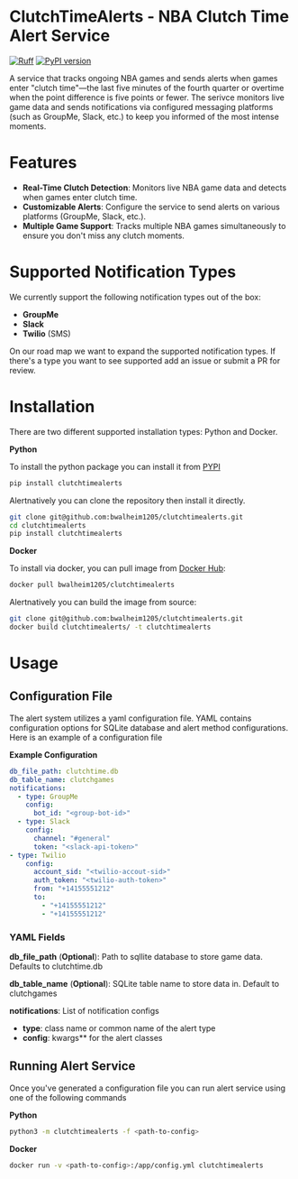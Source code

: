 # ClutchTimeAlerts - NBA Clutch Time Alert Service

[![Ruff](https://img.shields.io/endpoint?url=https://raw.githubusercontent.com/astral-sh/ruff/main/assets/badge/v2.json)](https://github.com/astral-sh/ruff)
[![PyPI version](https://badge.fury.io/py/clutchtimealerts.svg)](https://badge.fury.io/py/clutchtimealerts)

A service that tracks ongoing NBA games and sends alerts when games enter "clutch time"—the last five minutes of the fourth quarter or overtime when the point difference is five points or fewer. The serivce monitors live game data and sends notifications via configured messaging platforms (such as GroupMe, Slack, etc.) to keep you informed of the most intense moments.

# Features
- **Real-Time Clutch Detection**: Monitors live NBA game data and detects when games enter clutch time.
- **Customizable Alerts**: Configure the service to send alerts on various platforms (GroupMe, Slack, etc.).
- **Multiple Game Support**: Tracks multiple NBA games simultaneously to ensure you don't miss any clutch moments.

# Supported Notification Types

We currently support the following notification types out of the box:

- **GroupMe** 
- **Slack**
- **Twilio** (SMS)

On our road map we want to expand the supported notification types. If there's a type you want to see supported add an issue or submit a PR for review.

# Installation 

There are two different supported installation types: Python and Docker.

**Python**

To install the python package you can install it from [PYPI](https://pypi.org/project/clutchtimealerts/)

```sh
pip install clutchtimealerts
```

Alertnatively you can clone the repository then install it directly.
 
```sh
git clone git@github.com:bwalheim1205/clutchtimealerts.git
cd clutchtimealerts
pip install clutchtimealerts
```

**Docker**

To install via docker, you can pull image from [Docker Hub](https://hub.docker.com/repository/docker/bwalheim1205/clutchtimealerts):

```sh
docker pull bwalheim1205/clutchtimealerts
```


Alertnatively you can build the image from source:


```sh
git clone git@github.com:bwalheim1205/clutchtimealerts.git
docker build clutchtimealerts/ -t clutchtimealerts
```

# Usage

## Configuration File

The alert system utilizes a yaml configuration file. YAML contains configuration 
options for SQLite database and alert method configurations. Here is an example
of a configuration file

**Example Configuration**

```yaml
db_file_path: clutchtime.db
db_table_name: clutchgames
notifications:
  - type: GroupMe
    config:
      bot_id: "<group-bot-id>"
  - type: Slack
    config:
      channel: "#general"
      token: "<slack-api-token>"
- type: Twilio
    config:
      account_sid: "<twilio-accout-sid>"
      auth_token: "<twilio-auth-token>"
      from: "+14155551212"
      to: 
        - "+14155551212"
        - "+14155551212"
```

### YAML Fields

**db_file_path** (__Optional__): Path to sqllite database to store game data. Defaults to clutchtime.db

**db_table_name** (__Optional__):  SQLite table name to store data in. Default to clutchgames

**notifications**: List of notification configs
-  **type**: class name or common name of the alert type
-  **config**: kwargs** for the alert classes


## Running Alert Service

Once you've generated a configuration file you can run alert service
using one of the following commands

**Python**

```sh
python3 -m clutchtimealerts -f <path-to-config>
```

**Docker**
```sh
docker run -v <path-to-config>:/app/config.yml clutchtimealerts
```
